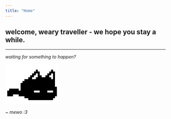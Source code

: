 ```yaml
---
title: "Home"
---
```


## welcome, weary traveller - we hope you stay a while.

---

*waiting for something to happen?*


![mewo](mewo.gif)

*~ mewo :3*




